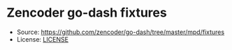 # Zencoder go-dash fixtures

* Source: https://github.com/zencoder/go-dash/tree/master/mpd/fixtures
* License: [LICENSE](LICENSE)
